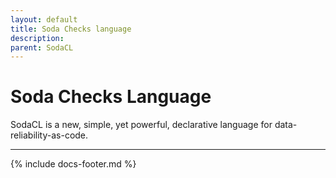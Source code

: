 ```yaml
---
layout: default
title: Soda Checks language 
description: 
parent: SodaCL
---
```


# Soda Checks Language

SodaCL is a new, simple, yet powerful, declarative language for data-reliability-as-code.


---
{% include docs-footer.md %}